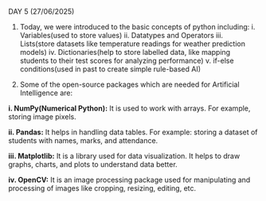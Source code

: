 DAY 5 (27/06/2025)
 
1) Today, we were introduced to the basic concepts of python including:
i. Variables(used to store values)
ii. Datatypes and Operators
iii. Lists(store datasets like temperature readings for weather prediction models)
iv. Dictionaries(help to store labelled data, like mapping students to their test scores for analyzing performance)
v. if-else conditions(used in past to create simple rule-based AI)

2) Some of the open-source packages which are needed for Artificial Intelligence are:
   
**i. NumPy(Numerical Python):** It is used to work with arrays. For example, storing image pixels.

**ii. Pandas:** It helps in handling data tables. For example: storing a dataset of students with names, marks, and attendance.

**iii. Matplotlib:** It is a library used for data visualization. It helps to draw graphs, charts, and plots to understand data better.

**iv. OpenCV:** It is an image processing package used for manipulating and processing of images like cropping, resizing, editing, etc.
